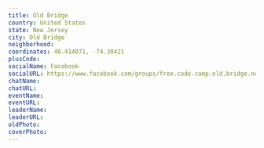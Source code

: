 ```yaml
---
title: Old Bridge
country: United States
state: New Jersey
city: Old Bridge
neighborhood: 
coordinates: 40.414071, -74.30421
plusCode:
socialName: Facebook
socialURL: https://www.facebook.com/groups/free.code.camp.old.bridge.new.jersey
chatName:
chatURL:
eventName:
eventURL:
leaderName:
leaderURL:
oldPhoto: 
coverPhoto:
---
```

